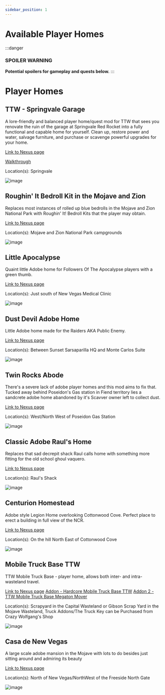 ```yaml
---
sidebar_position: 1
---
```


# Available Player Homes
:::danger
### SPOILER WARNING
**Potential spoilers for gameplay and quests below.**
:::
# **Player Homes**

## **TTW - Springvale Garage** 

A lore-friendly and balanced player home/quest mod for TTW that sees you renovate the ruin of the garage at Springvale Red Rocket into a fully functional and capable home for yourself. Clean up, restore power and water, salvage furniture, and purchase or scavenge powerful upgrades for your home. 

[Link to Nexus page](https://www.nexusmods.com/newvegas/mods/76503)

[Walkthrough](https://www.nexusmods.com/newvegas/articles/55908)

Location(s): Springvale

![image](https://user-images.githubusercontent.com/114360108/202834767-58dfd391-90dc-445e-a632-52e710c62366.png)


## **Roughin' It Bedroll Kit in the Mojave and Zion**

Replaces most instances of rolled up blue bedrolls in the Mojave and Zion National Park with Roughin' It! Bedroll Kits that the player may obtain. 

[Link to Nexus page](https://www.nexusmods.com/newvegas/mods/68105)

Location(s): Mojave and Zion National Park campgrounds

![image](https://user-images.githubusercontent.com/114360108/202835292-50b0b3c0-3704-4e3e-b134-5c54bf4649dc.png)


## **Little Apocalypse** 

Quaint little Adobe home for Followers Of The Apocalypse players with a green thumb.

[Link to Nexus page](https://www.nexusmods.com/newvegas/mods/76100)

Location(s): Just south of New Vegas Medical Clinic

![image](https://user-images.githubusercontent.com/114360108/202835943-cb56f07e-d1c7-4269-99aa-ac4e42f7ee66.png)


## **Dust Devil Adobe Home**

Little Adobe home made for the Raiders AKA Public Enemy. 

[Link to Nexus page](https://www.nexusmods.com/newvegas/mods/76098)

Location(s): Between Sunset Sarsaparilla HQ and Monte Carlos Suite

![image](https://user-images.githubusercontent.com/114360108/202836068-967514c6-b510-450b-a4f0-34b80c34b9ec.png)


## **Twin Rocks Abode**

There's a severe lack of adobe player homes and this mod aims to fix that. Tucked away behind Poseidon's Gas station in Fiend territory lies a sandcrete adobe home abandoned by it's Scavver owner left to collect dust. 

[Link to Nexus page](https://www.nexusmods.com/newvegas/mods/75561)

Location(s): West/North West of Poseidon Gas Station

![image](https://user-images.githubusercontent.com/114360108/202836169-2e7d4f6a-0cd6-498b-b3ad-808e8e022693.png)


## **Classic Adobe Raul's Home**

Replaces that sad decrepit shack Raul calls home with something more fitting for the old school ghoul vaquero.

[Link to Nexus page](https://www.nexusmods.com/newvegas/mods/75424)

Location(s): Raul's Shack

![image](https://user-images.githubusercontent.com/114360108/202836231-eb0c0a8b-efbf-43ab-9fca-a9a7f55c0f40.png)

## **Centurion Homestead**

Adobe style Legion Home overlooking Cottonwood Cove. Perfect place to erect a building in full view of the NCR.

[Link to Nexus page](https://www.nexusmods.com/newvegas/mods/76103)

Location(s): On the hill North East of Cottonwood Cove

![image](https://user-images.githubusercontent.com/114360108/202836386-23a3d5f3-497d-47af-bfa0-420973b2d5d1.png)


## **Mobile Truck Base TTW**

TTW Mobile Truck Base - player home, allows both inter- and intra-wasteland travel.

[Link to Nexus page](https://www.nexusmods.com/newvegas/mods/79005)
[Addon - Hardcore Mobile Truck Base TTW](https://www.nexusmods.com/newvegas/mods/80421)
[Addon 2 - TTW Mobile Truck Base Megaton Mover](https://www.nexusmods.com/newvegas/mods/77160)

Location(s): Scrapyard in the Capital Wasteland or Gibson Scrap Yard in the Mojave Wasteland, Truck Addons/The Truck Key can be Purchased from Crazy Wolfgang's Shop

![image](https://user-images.githubusercontent.com/114360108/202836538-d0c85e68-f82a-49f0-824d-2c842b3f3ef8.png)


## **Casa de New Vegas**

A large scale adobe mansion in the Mojave with lots to do besides just sitting around and admiring its beauty

[Link to Nexus page](https://www.nexusmods.com/newvegas/mods/76101)

Location(s): North of New Vegas/NorthWest of the Freeside North Gate

![image](https://user-images.githubusercontent.com/112358568/227043753-d0607773-df5c-4c3f-822d-411f2ba77fa9.png)

